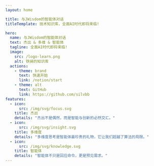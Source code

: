 ```yaml
---
layout: home

title: 与JWisdom的智能体对话
titleTemplate: 技术知识库，全面AI时代即将来临!

hero:
  name: 与JWisdom的智能体对话
  text: 杰出 & 多维 & 智能体
  tagline: 全面AI时代即将来临!
  image:
    src: /logo-learn.png
    alt: 铁骑的知识库
  actions:
    - theme: brand
      text: 快速开始
      link: /notion/start
    - theme: alt
      text: GitHub
      link: https://github.com/silvbb
features:
  - icon:
      src: /img/svg/focus.svg
    title: 杰出
    details: "杰出不是偶然，而是智能与创新的必然交汇。"
  - icon:
      src: /img/svg/insight.svg
    title: 多维度
    details: "多维度思考是智能体最珍贵的礼物，它让我们超越了算法的局限。"
  - icon:
      src: /img/svg/knowledge.svg
    title: 智能体
    details: "智能体不只是回应命令，更是预见需求。"
---
```


<!-- 使用聊天组件 -->
<ChatComponent top="-500px" right="100px" width="400px" />
